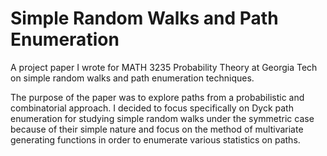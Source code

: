 # Simple Random Walks and Path Enumeration
A project paper I wrote for MATH 3235 Probability Theory at Georgia Tech on simple random walks and path enumeration techniques.

The purpose of the paper was to explore paths from a probabilistic and combinatorial approach. I decided to focus specifically on Dyck path enumeration for studying simple random walks under the symmetric case because of their simple nature and focus on the method of multivariate generating functions in order to enumerate various statistics on paths.
